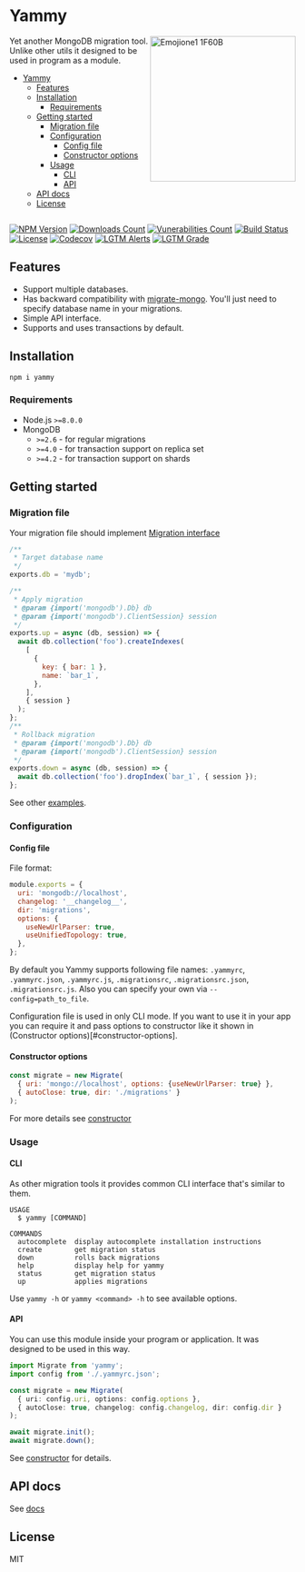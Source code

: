 # Yammy

<a title="Emoji One [CC BY-SA (https://creativecommons.org/licenses/by-sa/4.0)]" href="https://commons.wikimedia.org/wiki/File:Emojione1_1F60B.svg"><img style="float: right" width="256" alt="Emojione1 1F60B" src="https://upload.wikimedia.org/wikipedia/commons/thumb/7/7f/Emojione1_1F60B.svg/256px-Emojione1_1F60B.svg.png"></a>

Yet another MongoDB migration tool. Unlike other utils it designed to be used in program as a module.

- [Yammy](#yammy)
  - [Features](#features)
  - [Installation](#installation)
    - [Requirements](#requirements)
  - [Getting started](#getting-started)
    - [Migration file](#migration-file)
    - [Configuration](#configuration)
      - [Config file](#config-file)
      - [Constructor options](#constructor-options)
    - [Usage](#usage)
      - [CLI](#cli)
      - [API](#api)
  - [API docs](#api-docs)
  - [License](#license)

<div style="clear: both;"></div>

[![NPM Version](https://img.shields.io/npm/v/yammy.svg)](https://www.npmjs.com/package/yammy)
[![Downloads Count](https://img.shields.io/npm/dm/yammy.svg)](https://www.npmjs.com/package/yammy)
[![Vunerabilities Count](https://snyk.io/test/npm/yammy/badge.svg)](https://www.npmjs.com/package/yammy)
[![Build Status](https://gitlab.com/m03geek/yammy/badges/master/pipeline.svg)](https://gitlab.com/m03geek/yammy/commits/master)
[![License](https://img.shields.io/npm/l/yammy.svg)](https://gitlab.com/m03geek/yammy/blob/master/LICENSE)
[![Codecov](https://img.shields.io/codecov/c/gl/m03geek/yammy.svg)](https://codecov.io/gl/m03geek/yammy)
[![LGTM Alerts](https://img.shields.io/lgtm/alerts/github/SkeLLLa/yammy.svg)](https://lgtm.com/projects/g/SkeLLLa/yammy/)
[![LGTM Grade](https://img.shields.io/lgtm/grade/javascript/github/SkeLLLa/yammy.svg)](https://lgtm.com/projects/g/SkeLLLa/yammy/)

## Features

* Support multiple databases.
* Has backward compatibility with [migrate-mongo](https://www.npmjs.com/package/migrate-mongo). You'll just need to specify database name in your migrations.
* Simple API interface.
* Supports and uses transactions by default.

## Installation

```
npm i yammy
```

### Requirements

* Node.js `>=8.0.0`
* MongoDB 
  * `>=2.6` - for regular migrations
  * `>=4.0` - for transaction support on replica set
  * `>=4.2` - for transaction support on shards

## Getting started

### Migration file

Your migration file should implement [Migration interface](./docs/interfaces/migration.md)

```js
/**
 * Target database name
 */
exports.db = 'mydb';

/**
 * Apply migration
 * @param {import('mongodb').Db} db
 * @param {import('mongodb').ClientSession} session
 */
exports.up = async (db, session) => {
  await db.collection('foo').createIndexes(
    [
      {
        key: { bar: 1 },
        name: `bar_1`,
      },
    ],
    { session }
  );
};
/**
 * Rollback migration
 * @param {import('mongodb').Db} db
 * @param {import('mongodb').ClientSession} session
 */
exports.down = async (db, session) => {
  await db.collection('foo').dropIndex(`bar_1`, { session });
};
```

See other [examples](./example).

### Configuration

#### Config file

File format: 

```js
module.exports = {
  uri: 'mongodb://localhost',
  changelog: '__changelog__',
  dir: 'migrations',
  options: {
    useNewUrlParser: true,
    useUnifiedTopology: true,
  },
};
```

By default you Yammy supports following file names: `.yammyrc`, `.yammyrc.json`, `.yammyrc.js`, `.migrationsrc`, `.migrationsrc.json`,  `.migrationsrc.js`. Also you can specify your own via `--config=path_to_file`.

Configuration file is used in only CLI mode. If you want to use it in your app you can require it and pass options to constructor like it shown in (Constructor options)[#constructor-options].

#### Constructor options

```js
const migrate = new Migrate(
  { uri: 'mongo://localhost', options: {useNewUrlParser: true} },
  { autoClose: true, dir: './migrations' }
);
```

For more details see [constructor](./deocs/classes/migrate.md#constructor)

### Usage

#### CLI

As other migration tools it provides common CLI interface that's similar to them.

```
USAGE
  $ yammy [COMMAND]

COMMANDS
  autocomplete  display autocomplete installation instructions
  create        get migration status
  down          rolls back migrations
  help          display help for yammy
  status        get migration status
  up            applies migrations
```

Use `yammy -h` or `yammy <command> -h` to see available options.

#### API

You can use this module inside your program or application. It was designed to be used in this way.

```ts
import Migrate from 'yammy';
import config from './.yammyrc.json';

const migrate = new Migrate(
  { uri: config.uri, options: config.options },
  { autoClose: true, changelog: config.changelog, dir: config.dir }
);

await migrate.init();
await migrate.down();
```

See [constructor](./deocs/classes/migrate.md#constructor) for details.

## API docs

See [docs](./docs/README.md)

## License

MIT